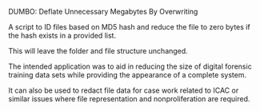 DUMBO: Deflate Unnecessary Megabytes By Overwriting

A script to ID files based on MD5 hash and reduce the file to zero bytes if the hash exists in a provided list. 

This will leave the folder and file structure unchanged.

The intended application was to aid in reducing the size of digital forensic training data sets while providing the appearance of a complete system.  

It can also be used to redact file data for case work related to ICAC or similar issues where file representation and nonproliferation are required.
